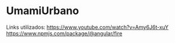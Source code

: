 # UmamiUrbano
Links utilizados:
https://www.youtube.com/watch?v=Amy6J6t-xuY
https://www.npmjs.com/package/@angular/fire
